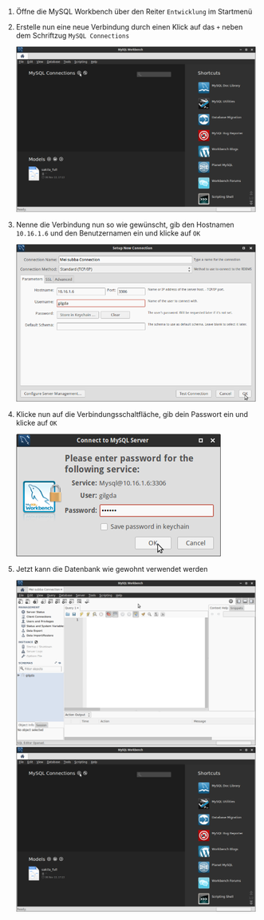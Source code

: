 1. Öffne die MySQL Workbench über den Reiter `Entwicklung` im Startmenü

2. Erstelle nun eine neue Verbindung durch einen Klick auf das `+` neben dem Schriftzug `MySQL Connections`

   ![Screenshot 1](content/guides/MYSQL/WORKBENCH/screen1.png)

3. Nenne die Verbindung nun so wie gewünscht, gib den Hostnamen `10.16.1.6` und den Benutzernamen ein und klicke auf `OK`

   ![Screenshot 2](content/guides/MYSQL/WORKBENCH/screen2.png)

4. Klicke nun auf die Verbindungsschaltfläche, gib dein Passwort ein und klicke auf `OK`

   ![Screenshot 3](content/guides/MYSQL/WORKBENCH/screen3.png)

5. Jetzt kann die Datenbank wie gewohnt verwendet werden

   ![Screenshot 4](content/guides/MYSQL/WORKBENCH/screen4.png)![Screenshot 1](content/guides/MYSQL/WORKBENCH/screen1.png)